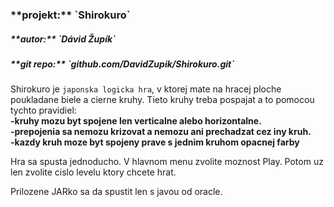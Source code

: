 <h3>**projekt:** `Shirokuro`</h2>

<h5>**autor:** `Dávid Župík`</h5>

<h5>**git repo:** `github.com/DavidZupik/Shirokuro.git` </h5>

Shirokuro je `japonska logicka hra`,
v ktorej mate na hracej ploche poukladane biele a cierne kruhy.
Tieto kruhy treba pospajat a to pomocou tychto pravidiel:
<br><b>-kruhy mozu byt spojene len verticalne alebo horizontalne.</b> 
<br><b>-prepojenia sa nemozu krizovat a nemozu ani prechadzat cez iny kruh.</b> 
<br><b>-kazdy kruh moze byt spojeny prave s jednim kruhom opacnej farby</b>

Hra sa spusta jednoducho. V hlavnom menu zvolite moznost Play.
Potom uz len zvolite cislo levelu ktory chcete hrat.

Prilozene JARko sa da spustit len s javou od oracle.
